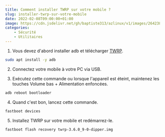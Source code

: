 ```yaml
---
title: Comment installer TWRP sur votre mobile ?
slug: installer-twrp-sur-votre-mobile
date: 2022-02-08T09:00:00+01:00
image: https://cdn.jsdelivr.net/gh/baptiste313/azlinux/v1/images/2642383/raw.webp
categories:
    - Sécurité
    - Utilitaires
--- 
```


1. Vous devez d'abord installer adb et télécharger [TWRP](https://twrp.me/Devices/).

```bash
sudo apt install -y adb
```
2. Connectez votre mobile à votre PC via USB.

3. Exécutez cette commande ou lorsque l'appareil est éteint, maintenez les touches Volume bas + Alimentation enfoncées.

```bash
adb reboot bootloader
```

4. Quand c'est bon, lancez cette commande.

```bash
fastboot devices
```

5. Installez TWRP sur votre mobile et redémarrez-le.

```bash
fastboot flash recovery twrp-3.6.0_9-0-dipper.img
```